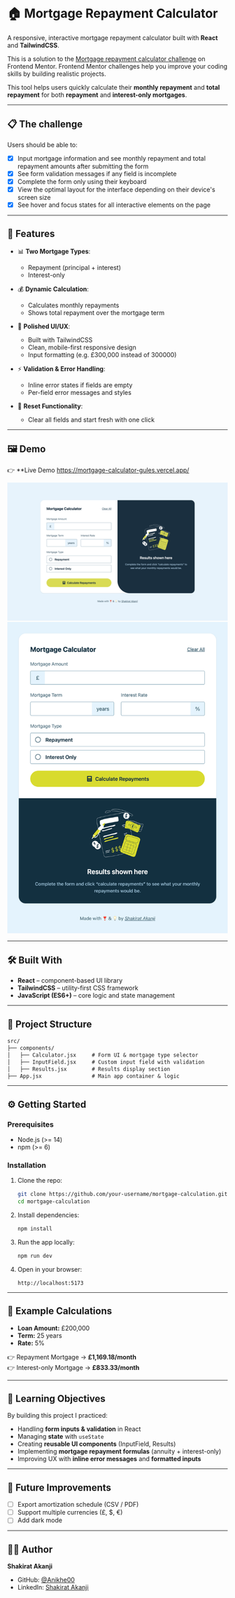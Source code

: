 # 🏠 Mortgage Repayment Calculator

A responsive, interactive mortgage repayment calculator built with **React** and **TailwindCSS**.

This is a solution to the [Mortgage repayment calculator challenge](https://www.frontendmentor.io/challenges/mortgage-repayment-calculator-Galx1LXK73) on Frontend Mentor. Frontend Mentor challenges help you improve your coding skills by building realistic projects.

This tool helps users quickly calculate their **monthly repayment** and **total repayment** for both **repayment** and **interest-only mortgages**.

---

## 📋 The challenge

Users should be able to:

- [x] Input mortgage information and see monthly repayment and total repayment amounts after submitting the form
- [x] See form validation messages if any field is incomplete
- [x] Complete the form only using their keyboard
- [x] View the optimal layout for the interface depending on their device's screen size
- [x] See hover and focus states for all interactive elements on the page

---

## 🚀 Features

- 📊 **Two Mortgage Types**:

  - Repayment (principal + interest)
  - Interest-only

- 💰 **Dynamic Calculation**:

  - Calculates monthly repayments
  - Shows total repayment over the mortgage term

- 🎨 **Polished UI/UX**:

  - Built with TailwindCSS
  - Clean, mobile-first responsive design
  - Input formatting (e.g. £300,000 instead of 300000)

- ⚡ **Validation & Error Handling**:

  - Inline error states if fields are empty
  - Per-field error messages and styles

- 🧹 **Reset Functionality**:
  - Clear all fields and start fresh with one click

---

## 🖼️ Demo

👉 \*\*Live Demo
https://mortgage-calculator-gules.vercel.app/

![Mortgage Calculator Screenshot Desktop](./src/assets/MortgageCalc.png)  
![Mortgage Calculator Screenshot Tablet](./src/assets/MortgageCalcTablet.png)

---

## 🛠️ Built With

- **React** – component-based UI library
- **TailwindCSS** – utility-first CSS framework
- **JavaScript (ES6+)** – core logic and state management

---

## 📂 Project Structure

```
src/
├── components/
│   ├── Calculator.jsx     # Form UI & mortgage type selector
│   ├── InputField.jsx     # Custom input field with validation
│   ├── Results.jsx        # Results display section
├── App.jsx                # Main app container & logic
```

---

## ⚙ Getting Started

### Prerequisites

- Node.js (>= 14)
- npm (>= 6)

### Installation

1. Clone the repo:

   ```bash
   git clone https://github.com/your-username/mortgage-calculation.git
   cd mortgage-calculation
   ```

2. Install dependencies:

   ```bash
   npm install
   ```

3. Run the app locally:

   ```bash
   npm run dev
   ```

4. Open in your browser:
   ```
   http://localhost:5173
   ```

---

## 🧮 Example Calculations

- **Loan Amount:** £200,000
- **Term:** 25 years
- **Rate:** 5%

👉 Repayment Mortgage → **£1,169.18/month**  
👉 Interest-only Mortgage → **£833.33/month**

---

## 📖 Learning Objectives

By building this project I practiced:

- Handling **form inputs & validation** in React
- Managing **state** with `useState`
- Creating **reusable UI components** (InputField, Results)
- Implementing **mortgage repayment formulas** (annuity + interest-only)
- Improving UX with **inline error messages** and **formatted inputs**

---

## 🚧 Future Improvements

- [ ] Export amortization schedule (CSV / PDF)
- [ ] Support multiple currencies (£, $, €)
- [ ] Add dark mode

---

## 👩‍💻 Author

**Shakirat Akanji**

- GitHub: [@Anikhe00](https://github.com/Anikhe00)
- LinkedIn: [Shakirat Akanji](https://www.linkedin.com/in/shakirat-akanji/)
